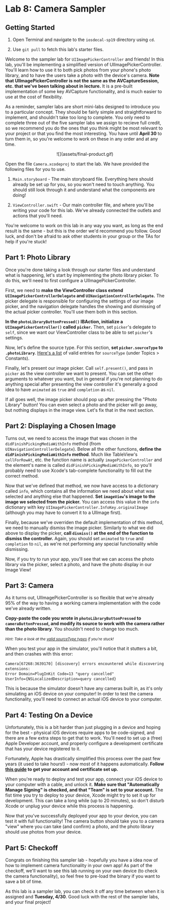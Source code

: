 # Lab 8: Camera Sampler

## Getting Started

1. Open Terminal and navigate to the `iosdecal-sp19` directory using `cd`.

2. Use `git pull` to fetch this lab's starter files.

Welcome to the sampler lab for `UIImagePickerController` and friends! In this lab, you'll be implementing a simplified version of UIImagePickerController. You'll learn how to use it to both pick photos from your phone's photo library, and to have the users take a photo with the device's camera. **Note that UIImagePickerController is not the same as the AVCaptureSession, etc. that we've been talking about in lecture.** It is a pre-built implementation of some key AVCapture functionality, and is much easier to use at the cost of flexibility.

As a reminder, sampler labs are short mini-labs designed to introduce you to a particular concept. They should be fairly simple and straightforward to implement, and shouldn't take too long to complete. You only need to complete three out of the five sampler labs we assign to recieve full credit, so we recommend you do the ones that you think might be most relevant to your project or that you find the most interesting. You have until **April 30** to turn them in, so you're welcome to work on these in any order and at any time.



<center>
![](assets/final-product.gif)
</center>

Open the file `Camera.xcodeproj` to start the lab. We have provided the following files for you to use. 

1. `Main.storyboard` - The main storyboard file. Everything here should already be set up for you, so you won't need to touch anything. You should still look through it and understand what the components are doing!

2. `ViewController.swift` - Our main controller file, and where you'll be writing your code for this lab. We've already connected the outlets and actions that you'll need.

You're welcome to work on this lab in any way you want, as long as the end result is the same - but this is the order we'd recommend you follow. Good luck, and don't be afraid to ask other students in your group or the TAs for help if you're stuck!

## Part 1: Photo Library

Once you're done taking a look through our starter files and understand what is happening, let's start by implementing the photo library picker. To do this, we'll need to first configure a UIImagePickerController.

First, we need to **make the ViewController class extend `UIImagePickerControllerDelegate` and `UINavigationControllerDelegate`.** The picker delegate is responsible for configuring the settings of our image picker, and the navigation delegate handles the showing and dismissing of the actual picker controller. You'll use them both in this section.

**In the `photoLibraryButtonPressed()` IBAction, initialize a `UIImagePickerController()` called `picker`.** Then, set `picker`'s delegate to `self`, since we want our ViewController class to be able to set `picker`'s settings.

Now, let's define the source type. For this section, **set `picker.sourceType` to `.photoLibrary`**. [Here's a list](https://developer.apple.com/documentation/uikit/uiimagepickercontroller/sourcetype) of valid entries for `sourceType` (under Topics > Constants).

Finally, let's present our image picker. Call `self.present()`, and pass in `picker` as the view controller we want to present. You can set the other arguments to whatever you want, but in general if you're not planning to do anything special after presenting the view controller it's generally a good idea to have `animated` as `true` and `completion` as `nil`.

If all goes well, the image picker should pop up after pressing the "Photo Library" button! You can even select a photo and the picker will go away, but nothing displays in the image view. Let's fix that in the next section.


## Part 2: Displaying a Chosen Image

Turns out, we need to access the image that was chosen in the `didFinishPickingMediaWithInfo` method (from `UINavigationControllerDelegate`). Below all the other functions, **define the `didFinishPickingMediaWithInfo` method**. Much like TableView's `cellForRowAt`, etc. the function name is actually `imagePickerController` and the element's name is called `didFinishPickingMediaWithInfo`, so you'll probably  need to use Xcode's tab-complete functionality to fill out the correct method.

Now that we've defined that method, we now have access to a dictionary called `info`, which contains all the information we need about what was selected and anything else that happened. **Set `imageView`'s image to the image we selected from the picker.** You can access this value in the `info` dictionary with key `UIImagePickerController.InfoKey.originalImage` (although you may have to convert it to a UIImage first).

Finally, because we've overriden the default implementation of this method, we need to manually dismiss the image picker. Similarly to what we did above to display the picker, **call `dismiss()` at the end of the function to dismiss the controller.** Again, you should set `animated` to `true` and `completion` to `nil`, as we're not performing any special functionality while dismissing.

Now, if you try to run your app, you'll see that we can access the photo library via the picker, select a photo, and have the photo display in our Image View!

## Part 3: Camera

As it turns out, UIImagePickerController is so flexible that we're already 95% of the way to having a working camera implementation with the code we've already written.

**Copy-paste the code you wrote in `photoLibraryButtonPressed` to `cameraButtonPressed`, and modify its source to work with the camera rather than the photo library**. You shouldn't need to change too much.

<small> *Hint: Take a look at the [valid sourceType types](https://developer.apple.com/documentation/uikit/uiimagepickercontroller/sourcetype) if you're stuck!*
</small>

When you test your app in the simulator, you'll notice that it stutters a bit, and then crashes with this error:

```
Camera[67268:3639170] [discovery] errors encountered while discovering extensions:
Error Domain=PlugInKit Code=13 "query cancelled" 
UserInfo={NSLocalizedDescription=query cancelled}
```

This is because the simulator doesn't have any cameras built in, as it's only simulating an iOS device on your computer! In order to test the camera functionality, you'll need to connect an actual iOS device to your computer.

## Part 4: Testing On a Device

Unfortunately, this is a bit harder than just plugging in a device and hoping for the best - physical iOS devices require apps to be code-signed, and there are a few extra steps to get that to work. You'll need to set up a (free) Apple Developer account, and properly configure a development certificate that has your device registered to it.

Fortunately, Apple has drastically simplified this process over the past few years (it used to take hours!) - now most of it happens automatically. **Follow [this guide](https://codewithchris.com/deploy-your-app-on-an-iphone/) to get your account and certificate set up.**

When you're ready to deploy and test your app, connect your iOS device to your computer with a cable, and unlock it. **Make sure that "Automatically Manage Signing" is checked, and that "Team" is set to your account.** The fist time you try to deploy to your device, Xcode might try to set it up for development. This can take a long while (up to 20 minutes), so don't disturb Xcode or unplug your device while this process is happening.

Now that you've successfully deployed your app to your device, you can test it with full functionality! The camera button should take you to a camera "view" where you can take (and confirm) a photo, and the photo library should use photos from your device.

## Part 5: Checkoff
Congrats on finishing this sampler lab - hopefully you have a idea now of how to implement camera functionality in your own app! As part of the checkoff, we'll want to see this lab running on your own device (to check the camera functionality), so feel free to pre-load the binary if you want to save a bit of time.

As this lab is a sampler lab, you can check it off any time between when it is assigned and **Tuesday, 4/30**. Good luck with the rest of the sampler labs, and your final project!



<br>